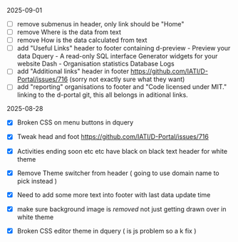
2025-09-01

 - [ ] remove submenus in header, only link should be "Home"
 - [ ] remove Where is the data from text
 - [ ] remove How is the data calculated from text
 - [ ] add "Useful Links" header to footer containing
			d-preview - Preview your data
			Dquery - A read-only SQL interface
			Generator widgets for your website
			Dash - Organisation statistics
			Database Logs
 - [ ] add "Additional links" header in footer https://github.com/IATI/D-Portal/issues/716 (sorry not exactly sure what they want)
 - [ ] add "reporting" organisations to footer and "Code licensed under MIT." linking to the d-portal git, this all belongs in aditional links.

2025-08-28

- [X] Broken CSS on menu buttons in dquery
- [x] Tweak head and foot https://github.com/IATI/D-Portal/issues/716
- [x] Activities ending soon etc etc have black on black text header for white theme
- [x] Remove Theme switcher from header ( going to use domain name to pick instead ) 
- [x] Need to add some more text into footer with last data update time
- [x] make sure background image is *removed* not just getting drawn over in white theme
- [x] Broken CSS editor theme in dquery ( is js problem so a k fix )

